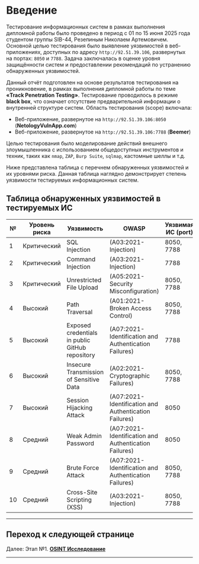 # Введение

Тестирование информационных систем в рамках выполнения дипломной работы было проведено в период с 01 по 15 июня 2025 года студентом группы SIB-44, Резепиным Николаем Артемовичем. Основной целью тестирования было выявление уязвимостей в веб-приложениях, доступных по адресу `http://92.51.39.106`, развернутых на портах: `8050` и `7788`. Задача заключалась в оценке уровня защищённости систем и предоставлении рекомендаций по устранению обнаруженных уязвимостей.

Данный отчёт подготовлен на основе результатов тестирования на проникновение, в рамках выполнения дипломной работы по теме **«Track Penetration Testing»**. Тестирование проводилось в режиме **black box**, что означает отсутствие предварительной информации о внутренней структуре систем. Область тестирования (scope) включала:

- Веб-приложение, развернутое на `http://92.51.39.106:8050` (**NetologyVulnApp.com**)
- Веб-приложение, развернутое на `http://92.51.39.106:7788` (**Beemer**)

Целью тестирования было моделирование действий внешнего злоумышленника с использованием общедоступных инструментов и техник, таких как `nmap`, `ZAP`, `Burp Suite`, `sqlmap`, кастомные шеллы и т.д.

Ниже представлена таблица с перечнем обнаруженных уязвимостей и их уровнями риска. Данная таблица наглядно демонстрирует степень уязвимости тестируемых информационных систем.

## Таблица обнаруженных уязвимостей в тестируемых ИС

| №  | Уровень риска | Уязвимость                                  | OWASP                                          | Уязвимая ИС (port) |
|----|---------------|---------------------------------------------|------------------------------------------------|--------------------|
| 1  | Критический   | SQL Injection                               | (A03:2021-Injection)                          | 8050, 7788         |
| 2  | Критический   | Command Injection                           | (A03:2021-Injection)                          | 7788               |
| 3  | Критический   | Unrestricted File Upload                    | (A05:2021-Security Misconfiguration)          | 8050, 7788         |
| 4  | Высокий       | Path Traversal                              | (A01:2021-Broken Access Control)              | 8050, 7788         |
| 5  | Высокий       | Exposed credentials in public GitHub repository | (A07:2021-Identification and Authentication Failures) | 7788               |
| 6  | Высокий       | Insecure Transmission of Sensitive Data     | (A02:2021-Cryptographic Failures)             | 8050, 7788         |
| 7  | Высокий       | Session Hijacking Attack                    | (A07:2021-Identification and Authentication Failures) | 8050               |
| 8  | Средний       | Weak Admin Password                         | (A07:2021-Identification and Authentication Failures) | 8050               |
| 9  | Средний       | Brute Force Attack                          | (A07:2021-Identification and Authentication Failures) | 8050, 7788         |
| 10 | Средний       | Cross-Site Scripting (XSS)                  | (A03:2021-Injection)                          | 8050, 7788         |

---

## Переход к следующей странице
 
Далее: Этап №1. [**OSINT Исследование**](./OSINT.md)

---
